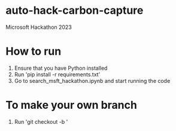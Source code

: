 # auto-hack-carbon-capture
Microsoft Hackathon 2023

# How to run
1. Ensure that you have Python installed
2. Run 'pip install -r requirements.txt'
3. Go to search_msft_hackathon.ipynb and start running the code

# To make your own branch
1. Run 'git checkout -b <branch-name>'